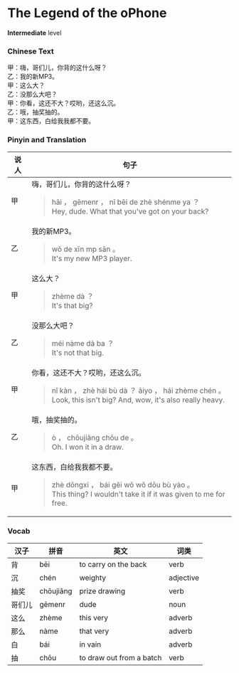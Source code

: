 # The Legend of the oPhone
**Intermediate** level
### Chinese Text
甲：嗨，哥们儿，你背的这什么呀？<br />乙：我的新MP3。<br />甲：这么大？<br />乙：没那么大吧？<br />甲：你看，这还不大？哎哟，还这么沉。<br />乙：哦，抽奖抽的。<br />甲：这东西，白给我我都不要。

### Pinyin and Translation
|说人|句子|
|----|----|
|甲|嗨，哥们儿，你背的这什么呀？<blockquote>hāi ， gēmenr ， nǐ bēi de zhè shénme ya ？<br />Hey, dude. What that you've got on your back?</blockquote>|
|乙|我的新MP3。<blockquote>wǒ de xīn mp sān 。<br />It's my new MP3 player.</blockquote>|
|甲|这么大？<blockquote>zhème dà ？<br />It's that big?</blockquote>|
|乙|没那么大吧？<blockquote>méi nàme dà ba ？<br />It's not that big.</blockquote>|
|甲|你看，这还不大？哎哟，还这么沉。<blockquote>nǐ kàn ， zhè hái bù dà ？ āiyo ， hái zhème chén 。<br />Look, this isn't big? And, wow, it's also really heavy.</blockquote>|
|乙|哦，抽奖抽的。<blockquote>ò ， chōujiǎng chōu de 。<br />Oh. I won it in a draw.</blockquote>|
|甲|这东西，白给我我都不要。<blockquote>zhè dōngxi ， bái gěi wǒ wǒ dōu bù yào 。<br />This thing? I wouldn't take it if it was given to me for free.</blockquote>|
### Vocab
|汉子|拼音|英文|词类|
|----|----|----|----|
|背|bēi|to carry on the back|verb|
|沉|chén|weighty|adjective|
|抽奖|chōujiǎng|prize drawing|verb|
|哥们儿|gēmenr|dude|noun|
|这么|zhème|this very|adverb|
|那么|nàme|that very|adverb|
|白|bái|in vain|adverb|
|抽|chōu|to draw out from a batch|verb|